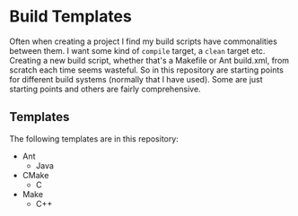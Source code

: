 # Build Templates #

Often when creating a project I find my build scripts have commonalities
between them. I want some kind of `compile` target, a `clean` target etc.
Creating a new build script, whether that's a Makefile or Ant build.xml, from
scratch each time seems wasteful. So in this repository are starting points
for different build systems (normally that I have used). Some are just
starting points and others are fairly comprehensive.

## Templates ##

The following templates are in this repository:

* Ant
    * Java
* CMake
    * C
* Make
    * C++

